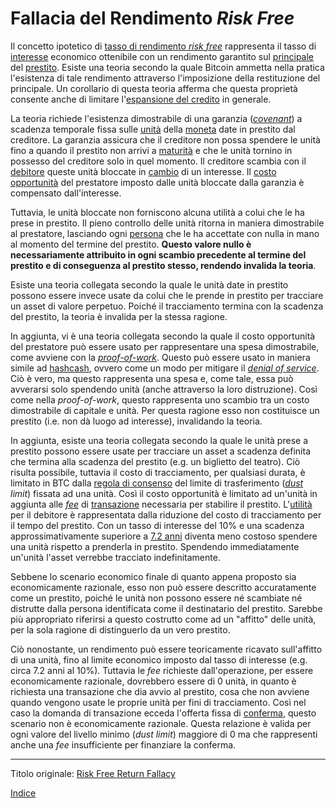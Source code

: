 # Fallacia del Rendimento _Risk Free_



Il concetto ipotetico di [tasso di rendimento _risk free_](https://en.wikipedia.org/wiki/Risk-free_interest_rate) rappresenta il tasso di [interesse](ch101-glossary.md#) economico ottenibile con un rendimento garantito sul [principale](https://www.investopedia.com/terms/p/principal.asp) del [prestito](ch101-glossary.md#dare-in-prestito---investire). Esiste una teoria secondo la quale Bitcoin ammetta nella pratica l'esistenza di tale rendimento attraverso l'imposizione della restituzione del principale. Un corollario di questa teoria afferma che questa proprietà consente anche di limitare l'[espansione del credito](ch046-credit-expansion-fallacy.md) in generale.

La teoria richiede l'esistenza dimostrabile di una garanzia ([_covenant_](https://en.wikipedia.org/wiki/Covenant_(law))) a scadenza temporale fissa sulle [unità](ch101-glossary.md#unità) della [moneta](ch101-glossary.md#moneta) date in prestito dal creditore. La garanzia assicura che il creditore non possa spendere le unità fino a quando il prestito non arrivi a [maturità](https://en.wikipedia.org/wiki/Maturity_(finance)) e che le unità tornino in possesso del creditore solo in quel momento. Il creditore scambia con il [debitore](ch101-glossary.md#prendere-a-prestito) queste unità bloccate in [cambio](ch101-glossary.md#scambio-di-unità) di un interesse. Il [costo opportunità](https://it.wikipedia.org/wiki/Costo_opportunit%C3%A0) del prestatore imposto dalle unità bloccate dalla garanzia è compensato dall'interesse.

Tuttavia, le unità bloccate non forniscono alcuna utilità a colui che le ha prese in prestito. Il pieno controllo delle unità ritorna in maniera dimostrabile al prestatore, lasciando ogni [persona](ch101-glossary.md#persona) che le ha accettate con nulla in mano al momento del termine del prestito. **Questo valore nullo è necessariamente attribuito in ogni scambio precedente al termine del prestito e di conseguenza al prestito stesso, rendendo invalida la teoria**.

Esiste una teoria collegata secondo la quale le unità date in prestito possono essere invece usate da colui che le prende in prestito per tracciare un asset di valore perpetuo. Poiché il tracciamento termina con la scadenza del prestito, la teoria è invalida per la stessa ragione.

In aggiunta, vi è una teoria collegata secondo la quale il costo opportunità del prestatore può essere usato per rappresentare una spesa dimostrabile, come avviene con la [_proof-of-work_](ch101-glossary.md#prova). Questo può essere usato in maniera simile ad [hashcash](https://it.wikipedia.org/wiki/Hashcash), ovvero come un modo per mitigare il [_denial of service_](https://it.wikipedia.org/wiki/Denial_of_service). Ciò è vero, ma questo rappresenta una spesa e, come tale, essa può avverarsi solo spendendo unità (anche attraverso la loro distruzione). Così come nella *proof-of-work*, questo rappresenta uno scambio tra un costo dimostrabile di capitale e unità. Per questa ragione esso non costituisce un prestito (i.e. non dà luogo ad interesse), invalidando la teoria.

In aggiunta, esiste una teoria collegata secondo la quale le unità prese a prestito possono essere usate per tracciare un asset a scadenza definita che termina alla scadenza del prestito (e.g. un biglietto del teatro). Ciò risulta possibile, tuttavia il costo di tracciamento, per qualsiasi durata, è limitato in BTC dalla [regola di consenso](ch101-glossary.md#regola) del limite di trasferimento (_[dust](ch101-glossary.md#dust) limit_) fissata ad una unità. Così il costo opportunità è limitato ad un'unità in aggiunta alle [_fee_](ch101-glossary.md#commissione-di-transazione-fee) di [transazione](ch101-glossary.md#transazione) necessaria per stabilire il prestito. L'[utilità](ch101-glossary.md#ch101-glossary.md#utilità) per il debitore è rappresentata dalla riduzione del costo di tracciamento per il tempo del prestito. Con un tasso di interesse del 10% e una scadenza approssimativamente superiore a [7.2 anni](https://it.wikipedia.org/wiki/Regola_del_72s) diventa meno costoso spendere una unità rispetto a prenderla in prestito. Spendendo immediatamente un'unità l'asset verrebbe tracciato indefinitamente.

Sebbene lo scenario economico finale di quanto appena proposto sia economicamente razionale, esso non può essere descritto accuratamente come un prestito, poiché le unità non possono essere né scambiate né distrutte dalla persona identificata come il destinatario del prestito. Sarebbe più appropriato riferirsi a questo costrutto come ad un "affitto" delle unità, per la sola ragione di distinguerlo da un vero prestito.

Ciò nonostante, un rendimento può essere teoricamente ricavato sull'affitto di una unità, fino al limite economico imposto dal tasso di interesse (e.g. circa 7.2 anni al 10%). Tuttavia le _fee_ richieste dall'operazione, per essere economicamente razionale, dovrebbero essere di 0 unità, in quanto è richiesta una transazione che dia avvio al prestito, cosa che non avviene quando vengono usate le proprie unità per fini di tracciamento. Così nel caso la domanda di transazione ecceda l'offerta fissa di [conferma](ch101-glossary.md#conferma), questo scenario non è economicamente razionale. Questa relazione è valida per ogni valore del livello minimo (_dust limit_) maggiore di 0 ma che rappresenti anche una _fee_ insufficiente per finanziare la conferma.

---------
Titolo originale: [Risk Free Return Fallacy](https://github.com/libbitcoin/libbitcoin-system/wiki/Risk-Free-Return-Fallacy)

[Indice](/README.md)

